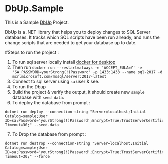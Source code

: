 # DbUp.Sample
This is a Sample [DbUp](https://dbup.readthedocs.io/en/latest/) Project.

DbUp is a .NET library that helps you to deploy changes to SQL Server databases. It tracks which SQL scripts have been run already, and runs the change scripts that are needed to get your database up to date.

#Steps to run the project : 

1. To run sql server locally install [docker for desktop](https://hub.docker.com/editions/community/docker-ce-desktop-windows)
2. Then run `docker run --restart=always -e 'ACCEPT_EULA=Y' -e 'SA_PASSWORD=yourStrong(!)Password' -p 1433:1433 --name sql-2017 -d mcr.microsoft.com/mssql/server:2017-latest`
3. Connect to sql server using `sa` user & see.
4. To run the Dbup 
5. Build the project & verify the output, it should create new `sample` database with `seed data`.
6. To deploy the database from prompt : 

```
dotnet run deploy --connection-string "Server=localhost;Initial Catalog=sample;User ID=sa;Password='yourStrong(!)Password';Encrypt=True;TrustServerCertificate=True;Connection Timeout=30;" --seed-data
```

7. To Drop the database from prompt : 
```
dotnet run destrop --connection-string "Server=localhost;Initial Catalog=sample;User ID=sa;Password='yourStrong(!)Password';Encrypt=True;TrustServerCertificate=True;Connection Timeout=30;" --force
```
